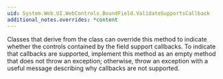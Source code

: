 ```yaml
---
uid: System.Web.UI.WebControls.BoundField.ValidateSupportsCallback
additional_notes.overrides: *content
---
```


<p>Classes that derive from the <xref href="System.Web.UI.WebControls.BoundField"></xref> class can override this method to indicate whether the controls contained by the field support callbacks. To indicate that callbacks are supported, implement this method as an empty method that does not throw an exception; otherwise, throw an exception with a useful message describing why callbacks are not supported.</p>


